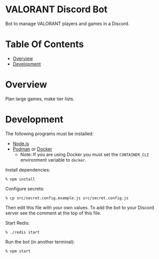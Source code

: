 # VALORANT Discord Bot
Bot to manage VALORANT players and games in a Discord.

# Table Of Contents
- [Overview](#overview)
- [Development](#development)

# Overview
Plan large games, make tier lists.

# Development
The following programs must be installed:

- [Node.js](https://nodejs.org)
- [Podman](https://podman.io) or [Docker](https://docker.com)
  - Note: If you are using Docker you must set the `CONTAINER_CLI` environment
	variable to `docker`.
	
Install dependencies:

```
% npm install
```

Configure secrets:

```
% cp src/secret.config.example.js src/secret.config.js
```

Then edit this file with your own values. To add the bot to your Discord server
see the comment at the top of this file.

Start Redis:

```
% ./redis start
```

Run the bot (in another terminal):

```
% npm start
```
